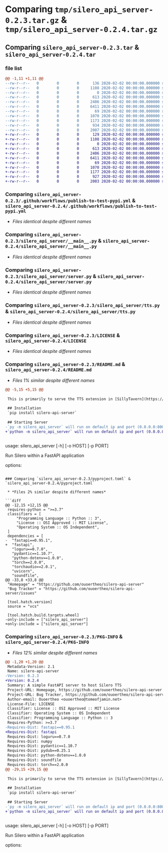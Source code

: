 # Comparing `tmp/silero_api_server-0.2.3.tar.gz` & `tmp/silero_api_server-0.2.4.tar.gz`

## Comparing `silero_api_server-0.2.3.tar` & `silero_api_server-0.2.4.tar`

### file list

```diff
@@ -1,11 +1,11 @@
--rw-r--r--   0        0        0      136 2020-02-02 00:00:00.000000 silero_api_server-0.2.3/requirements.txt
--rw-r--r--   0        0        0     1108 2020-02-02 00:00:00.000000 silero_api_server-0.2.3/.github/workflows/publish-to-test-pypi.yml
--rw-r--r--   0        0        0        0 2020-02-02 00:00:00.000000 silero_api_server-0.2.3/silero_api_server/__init__.py
--rw-r--r--   0        0        0      613 2020-02-02 00:00:00.000000 silero_api_server-0.2.3/silero_api_server/__main__.py
--rw-r--r--   0        0        0     2406 2020-02-02 00:00:00.000000 silero_api_server-0.2.3/silero_api_server/server.py
--rw-r--r--   0        0        0     6411 2020-02-02 00:00:00.000000 silero_api_server-0.2.3/silero_api_server/tts.py
--rw-r--r--   0        0        0       69 2020-02-02 00:00:00.000000 silero_api_server-0.2.3/.gitignore
--rw-r--r--   0        0        0     1070 2020-02-02 00:00:00.000000 silero_api_server-0.2.3/LICENSE
--rw-r--r--   0        0        0     1173 2020-02-02 00:00:00.000000 silero_api_server-0.2.3/README.md
--rw-r--r--   0        0        0      934 2020-02-02 00:00:00.000000 silero_api_server-0.2.3/pyproject.toml
--rw-r--r--   0        0        0     2007 2020-02-02 00:00:00.000000 silero_api_server-0.2.3/PKG-INFO
+-rw-r--r--   0        0        0      129 2020-02-02 00:00:00.000000 silero_api_server-0.2.4/requirements.txt
+-rw-r--r--   0        0        0     1108 2020-02-02 00:00:00.000000 silero_api_server-0.2.4/.github/workflows/publish-to-test-pypi.yml
+-rw-r--r--   0        0        0        0 2020-02-02 00:00:00.000000 silero_api_server-0.2.4/silero_api_server/__init__.py
+-rw-r--r--   0        0        0      613 2020-02-02 00:00:00.000000 silero_api_server-0.2.4/silero_api_server/__main__.py
+-rw-r--r--   0        0        0     2406 2020-02-02 00:00:00.000000 silero_api_server-0.2.4/silero_api_server/server.py
+-rw-r--r--   0        0        0     6411 2020-02-02 00:00:00.000000 silero_api_server-0.2.4/silero_api_server/tts.py
+-rw-r--r--   0        0        0       69 2020-02-02 00:00:00.000000 silero_api_server-0.2.4/.gitignore
+-rw-r--r--   0        0        0     1070 2020-02-02 00:00:00.000000 silero_api_server-0.2.4/LICENSE
+-rw-r--r--   0        0        0     1177 2020-02-02 00:00:00.000000 silero_api_server-0.2.4/README.md
+-rw-r--r--   0        0        0      927 2020-02-02 00:00:00.000000 silero_api_server-0.2.4/pyproject.toml
+-rw-r--r--   0        0        0     2003 2020-02-02 00:00:00.000000 silero_api_server-0.2.4/PKG-INFO
```

### Comparing `silero_api_server-0.2.3/.github/workflows/publish-to-test-pypi.yml` & `silero_api_server-0.2.4/.github/workflows/publish-to-test-pypi.yml`

 * *Files identical despite different names*

### Comparing `silero_api_server-0.2.3/silero_api_server/__main__.py` & `silero_api_server-0.2.4/silero_api_server/__main__.py`

 * *Files identical despite different names*

### Comparing `silero_api_server-0.2.3/silero_api_server/server.py` & `silero_api_server-0.2.4/silero_api_server/server.py`

 * *Files identical despite different names*

### Comparing `silero_api_server-0.2.3/silero_api_server/tts.py` & `silero_api_server-0.2.4/silero_api_server/tts.py`

 * *Files identical despite different names*

### Comparing `silero_api_server-0.2.3/LICENSE` & `silero_api_server-0.2.4/LICENSE`

 * *Files identical despite different names*

### Comparing `silero_api_server-0.2.3/README.md` & `silero_api_server-0.2.4/README.md`

 * *Files 1% similar despite different names*

```diff
@@ -5,15 +5,15 @@
 
 This is primarily to serve the TTS extension in [SillyTavern](https://github.com/Cohee1207/SillyTavern). The TTS module or server can be used any way you wish.
 
 ## Installation
 `pip install silero-api-server`
 
 ## Starting Server
-`py -m silero_api_server` will run on default ip and port (0.0.0.0:8001)
+`python -m silero_api_server` will run on default ip and port (0.0.0.0:8001)
 
 ```
 usage: silero_api_server [-h] [-o HOST] [-p PORT]
 
 Run Silero within a FastAPI application
 
 options:
```

### Comparing `silero_api_server-0.2.3/pyproject.toml` & `silero_api_server-0.2.4/pyproject.toml`

 * *Files 2% similar despite different names*

```diff
@@ -12,15 +12,15 @@
 requires-python = ">=3.7"
 classifiers = [
     "Programming Language :: Python :: 3",
     "License :: OSI Approved :: MIT License",
     "Operating System :: OS Independent",
 ]
 dependencies = [
-  "fastapi==0.95.1",
+  "fastapi",
   "loguru==0.7.0",
   "pydantic==1.10.7",
   "python-dotenv==1.0.0",
   "torch==2.0.0",
   "torchaudio==2.0.1",
   "uvicorn",
   "soundfile",
@@ -33,8 +33,8 @@
 "Homepage" = "https://github.com/ouoertheo/silero-api-server"
 "Bug Tracker" = "https://github.com/ouoertheo/silero-api-server/issues"
 
 [tool.hatch.version]
 source = "vcs"
 
 [tool.hatch.build.targets.wheel]
-only-include = ["silero_api_server"]
+only-include = ["silero_api_server"]
```

### Comparing `silero_api_server-0.2.3/PKG-INFO` & `silero_api_server-0.2.4/PKG-INFO`

 * *Files 12% similar despite different names*

```diff
@@ -1,20 +1,20 @@
 Metadata-Version: 2.1
 Name: silero-api-server
-Version: 0.2.3
+Version: 0.2.4
 Summary: A simple FastAPI server to host Silero TTS
 Project-URL: Homepage, https://github.com/ouoertheo/silero-api-server
 Project-URL: Bug Tracker, https://github.com/ouoertheo/silero-api-server/issues
 Author-email: Ouoertheo <ouoertheo@tomeofjamin.net>
 License-File: LICENSE
 Classifier: License :: OSI Approved :: MIT License
 Classifier: Operating System :: OS Independent
 Classifier: Programming Language :: Python :: 3
 Requires-Python: >=3.7
-Requires-Dist: fastapi==0.95.1
+Requires-Dist: fastapi
 Requires-Dist: loguru==0.7.0
 Requires-Dist: numpy
 Requires-Dist: pydantic==1.10.7
 Requires-Dist: pydub==0.25.1
 Requires-Dist: python-dotenv==1.0.0
 Requires-Dist: soundfile
 Requires-Dist: torch==2.0.0
@@ -29,15 +29,15 @@
 
 This is primarily to serve the TTS extension in [SillyTavern](https://github.com/Cohee1207/SillyTavern). The TTS module or server can be used any way you wish.
 
 ## Installation
 `pip install silero-api-server`
 
 ## Starting Server
-`py -m silero_api_server` will run on default ip and port (0.0.0.0:8001)
+`python -m silero_api_server` will run on default ip and port (0.0.0.0:8001)
 
 ```
 usage: silero_api_server [-h] [-o HOST] [-p PORT]
 
 Run Silero within a FastAPI application
 
 options:
```


